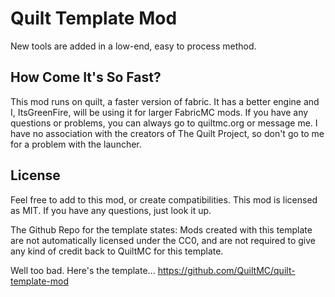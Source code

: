 # Quilt Template Mod

New tools are added in a low-end, easy to process method.

## How Come It's So Fast?

This mod runs on quilt, a faster version of fabric.
It has a better engine and I, ItsGreenFire, will be using it for larger FabricMC mods.
If you have any questions or problems, you can always go to quiltmc.org or message me.
I have no association with the creators of The Quilt Project, so don't go to me for a problem with the launcher.

## License

Feel free to add to this mod, or create compatibilities.
This mod is licensed as MIT. If you have any questions, just look it up.

The Github Repo for the template states:
Mods created with this template are not automatically licensed under the CC0, and are not required to give any kind of credit back to QuiltMC for this template.

Well too bad. Here's the template...
https://github.com/QuiltMC/quilt-template-mod
